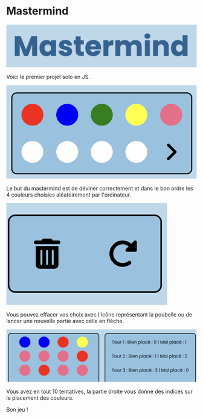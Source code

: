 # Mastermind
![image](/image/photo1.jpg)

Voici le premier projet solo en JS.

![image](/image/photo2.jpg)

Le but du mastermind est de déviner correctement et dans le bon ordre 
les 4 couleurs choisies aléatoirement par l'ordinateur.

![image](/image/photo3.jpg)

Vous pouvez effacer vos choix avec l'icône représentant la poubelle ou de lancer une nouvelle partie avec celle en flèche.

![image](/image/photo4.jpg)

Vous avez en tout 10 tentatives, la partie droite vous donne des indices sur le placement des couleurs.

Bon jeu !
